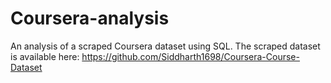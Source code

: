 # Coursera-analysis
An analysis of a scraped Coursera dataset using SQL. The scraped dataset is available here: https://github.com/Siddharth1698/Coursera-Course-Dataset

